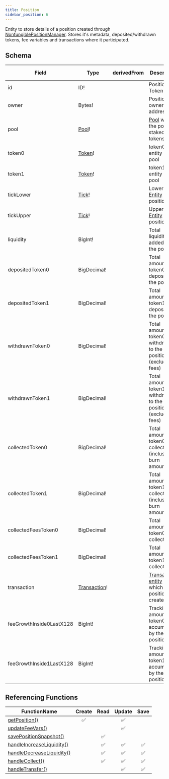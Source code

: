 ```yaml
---
title: Position
sidebar_position: 6
---
```


Entity to store details of a position created through [NonfungiblePositionManager](../contracts/nonfungiblepositionmanager). Stores it's metadata, deposited/withdrawn tokens, fee variables and transactions where it participated.

## Schema
|Field|Type|derivedFrom|Description|Field missing|
|-|-|-|-|-|
|id | ID! | | Position NFT Token ID |
|owner | Bytes! | | Position NFT owner's address |
|pool | [Pool](./pool)! | | [Pool](./pool) where the position staked the tokens |
|token0 | [Token](./token)! | | token0 entity of the pool |
|token1 | [Token](./token)! | | token1 entity of the pool |
|tickLower | [Tick](./tick)! | | Lower [Tick Entity](./tick) of the position |
|tickUpper | [Tick](./tick)! | | Upper [Tick Entity](./tick) of the position |
|liquidity | BigInt! | | Total liquidity added by the position |
|depositedToken0 | BigDecimal! | | Total amount token0 ever deposited to the position |
|depositedToken1 | BigDecimal! | | Total amount token1 ever deposited to the position |
|withdrawnToken0 | BigDecimal! | | Total amount token0 withdrawn to the position (excluding fees) |
|withdrawnToken1 | BigDecimal! | | Total amount token1 withdrawn to the position (excluding fees) |
|collectedToken0 | BigDecimal! | | Total amount of token0 collected (inclusive of burn amounts) | mainnet |
|collectedToken1 | BigDecimal! | | Total amount of token1 collected (inclusive of burn amounts) | mainnet |
|collectedFeesToken0 | BigDecimal! | | Total amount token0 fee collected |
|collectedFeesToken1 | BigDecimal! | | Total amount token1 fee collected |
|transaction | [Transaction](./transaction)! | | [Transaction entity](./transaction) in which the position was created |
|feeGrowthInside0LastX128 | BigInt! | | Tracking the amount of token0 fee accumulated by the position |
|feeGrowthInside1LastX128 | BigInt! | | Tracking the amount of token1 fee accumulated by the position |

## Referencing Functions

|FunctionName|Create|Read|Update|Save|
|-|-|-|-|-|
|[getPosition()](../functions-n-handlers/mappings/position-manager.ts#getposition)|<center>:white_check_mark:</center>||<center>:white_check_mark:</center>||
|[updateFeeVars()](../functions-n-handlers/mappings/position-manager.ts#updatefeevars)|||<center>:white_check_mark:</center>||
|[savePositionSnapshot()](../functions-n-handlers/mappings/position-manager.ts#savepositionsnapshot)||<center>:white_check_mark:</center>|||
|[handleIncreaseLiquidity()](../functions-n-handlers/mappings/position-manager.ts#handleincreaseliquidity)||<center>:white_check_mark:</center>|<center>:white_check_mark:</center>|<center>:white_check_mark:</center>|
|[handleDecreaseLiquidity()](../functions-n-handlers/mappings/position-manager.ts#handledecreaseliquidity)||<center>:white_check_mark:</center>|<center>:white_check_mark:</center>|<center>:white_check_mark:</center>|
|[handleCollect()](../functions-n-handlers/mappings/position-manager.ts#handlecollect)||<center>:white_check_mark:</center>|<center>:white_check_mark:</center>|<center>:white_check_mark:</center>|
|[handleTransfer()](../functions-n-handlers/mappings/position-manager.ts#handletransfer)|||<center>:white_check_mark:</center>|<center>:white_check_mark:</center>|

